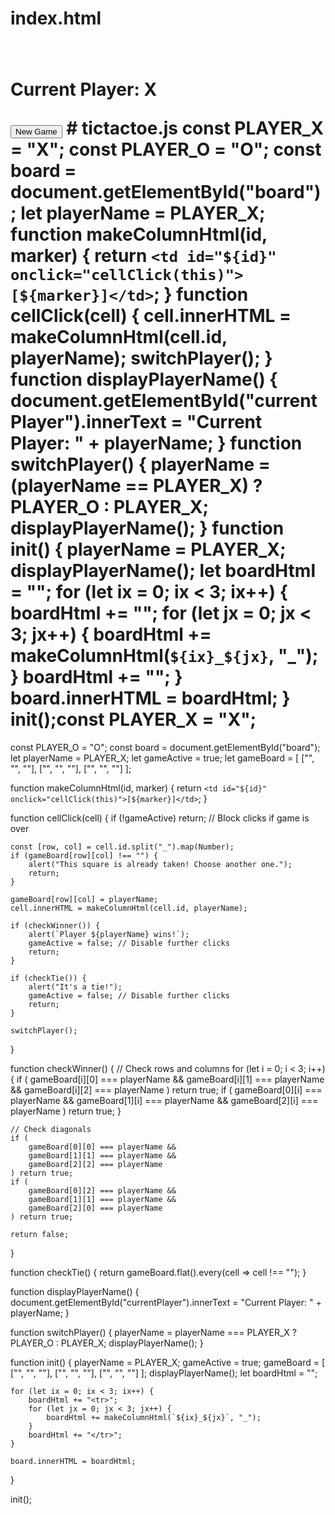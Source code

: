 # index.html <html> <head> <title>2-Player Tic Tac Toe</title> <style> table { font-size: 40px; font-family: 'Courier New', Courier, monospace; } </style> </head> <body> <table id="board"></table> <p id="currentPlayer">Current Player: X</p> <button onclick="init()">New Game</button> <script src="tictactoe.js"></script> </body> </html> # tictactoe.js const PLAYER_X = "X"; const PLAYER_O = "O"; const board = document.getElementById("board"); let playerName = PLAYER_X; function makeColumnHtml(id, marker) { return `<td id="${id}" onclick="cellClick(this)">[${marker}]</td>`; } function cellClick(cell) { cell.innerHTML = makeColumnHtml(cell.id, playerName); switchPlayer(); } function displayPlayerName() { document.getElementById("currentPlayer").innerText = "Current Player: " + playerName; } function switchPlayer() { playerName = (playerName == PLAYER_X) ? PLAYER_O : PLAYER_X; displayPlayerName(); } function init() { playerName = PLAYER_X; displayPlayerName(); let boardHtml = ""; for (let ix = 0; ix < 3; ix++) { boardHtml += "<tr>"; for (let jx = 0; jx < 3; jx++) { boardHtml += makeColumnHtml(`${ix}_${jx}`, "_"); } boardHtml += "</tr>"; } board.innerHTML = boardHtml; } init();const PLAYER_X = "X";
const PLAYER_O = "O";
const board = document.getElementById("board");
let playerName = PLAYER_X;
let gameActive = true;
let gameBoard = [
    ["", "", ""],
    ["", "", ""],
    ["", "", ""]
];

function makeColumnHtml(id, marker) {
    return `<td id="${id}" onclick="cellClick(this)">[${marker}]</td>`;
}

function cellClick(cell) {
    if (!gameActive) return; // Block clicks if game is over

    const [row, col] = cell.id.split("_").map(Number);
    if (gameBoard[row][col] !== "") {
        alert("This square is already taken! Choose another one.");
        return;
    }

    gameBoard[row][col] = playerName;
    cell.innerHTML = makeColumnHtml(cell.id, playerName);

    if (checkWinner()) {
        alert(`Player ${playerName} wins!`);
        gameActive = false; // Disable further clicks
        return;
    }

    if (checkTie()) {
        alert("It's a tie!");
        gameActive = false; // Disable further clicks
        return;
    }

    switchPlayer();
}

function checkWinner() {
    // Check rows and columns
    for (let i = 0; i < 3; i++) {
        if (
            gameBoard[i][0] === playerName &&
            gameBoard[i][1] === playerName &&
            gameBoard[i][2] === playerName
        ) return true;
        if (
            gameBoard[0][i] === playerName &&
            gameBoard[1][i] === playerName &&
            gameBoard[2][i] === playerName
        ) return true;
    }

    // Check diagonals
    if (
        gameBoard[0][0] === playerName &&
        gameBoard[1][1] === playerName &&
        gameBoard[2][2] === playerName
    ) return true;
    if (
        gameBoard[0][2] === playerName &&
        gameBoard[1][1] === playerName &&
        gameBoard[2][0] === playerName
    ) return true;

    return false;
}

function checkTie() {
    return gameBoard.flat().every(cell => cell !== "");
}

function displayPlayerName() {
    document.getElementById("currentPlayer").innerText = "Current Player: " + playerName;
}

function switchPlayer() {
    playerName = playerName === PLAYER_X ? PLAYER_O : PLAYER_X;
    displayPlayerName();
}

function init() {
    playerName = PLAYER_X;
    gameActive = true;
    gameBoard = [
        ["", "", ""],
        ["", "", ""],
        ["", "", ""]
    ];
    displayPlayerName();
    let boardHtml = "";
    
    for (let ix = 0; ix < 3; ix++) {
        boardHtml += "<tr>";
        for (let jx = 0; jx < 3; jx++) {
            boardHtml += makeColumnHtml(`${ix}_${jx}`, "_");
        }
        boardHtml += "</tr>";
    }
    
    board.innerHTML = boardHtml;
}

init();

